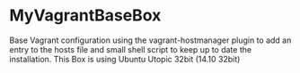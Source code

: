 # MyVagrantBaseBox
Base Vagrant configuration using the vagrant-hostmanager plugin to add an entry to the hosts file and small shell script to keep up to date the installation. This Box is using Ubuntu Utopic 32bit (14.10 32bit)
